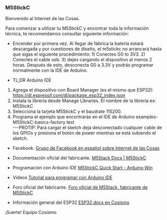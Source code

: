### M5StickC

Bienvenido al Internet de las Cosas.

Para comenzar a utilizar tu M5StickC y encontrar toda la información técnica, te recomendamos consultar siguiente información:

* Encender por primera vez. Al llegar de fábrica la batería estará descargada y por cuestiones de diseño, el m5stickc no arrancará hasta que sigas el siguiente procedimiento: 1) Conectes  G0 to 3V3. 2) Conectes el cable usb. 3) dejes cargando el dispositivo al menos 2 horas. Después de esto, desconecta G0 a 3.3V y podrás programar normalmente con la IDE de Arduino.

* TL;DR  Arduino IDE
1. Agrega el dispositivo con Board Manager (es el mismo que ESP32):
     https://dl.espressif.com/dl/package_esp32_index.json
2. Instala la librería desde Manage Libraries. El nombre de la librería es: 
        M5StickC
3. Selecciona la tarjeta M5StickC y el baudrate 115200.
4. Programa el ejemplo que encontrarás en el IDE de Arduino examples-M5StickC-basics-factory test  
---PROTIP: Para cargar el sketch deja desconectado cualquier cable de los GPIOs y presiona el botón de power mientras se está subiendo el sketch.

* Facebook.
[Grupo de Facebook en español sobre Internet de las Cosas](https://www.facebook.com/groups/724628401049648/)

* Documentación oficial del fabricante.
[M5Stack Docs | M5StickC](https://docs.m5stack.com/#/en/core/m5stickc)

* Programación con Arduino IDE
[M5StickC Quick Start - Arduino Win](https://docs.m5stack.com/#/en/quick_start/m5stickc/m5stickc_quick_start_with_arduino_Windows?id=_2-install-esp32-boards-manager)

* Videos
[Tutorial para programar con Arduino IDE](https://www.youtube.com/watch?v=ppXkl0046dc)

* Foro oficial del fabricante.
[Foro oficial de M5Stack, fabricante de M5StickC](http://community.m5stack.com/)

* Información general del ESP32
[ESP32 docs en Cosismo](https://cosismo.github.io/esp32-devkit/)



¡Suerte!
  Equipo Cosismo
